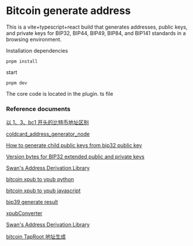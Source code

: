 # Bitcoin generate address

This is a vite+typescript+react build that generates addresses, public keys, and private keys for BIP32, BIP44, BIP49, BIP84, and BIP141 standards in a browsing environment.

Installation dependencies

```
pnpm install
```

start

```
pnpm dev
```

The core code is located in the plugin. ts file

### Reference documents

<a href="https://www.blockvalue.com/blockchain/20191228142231.html" target="_blank">以 1、3、bc1 开头的比特币地址区别</a>

<a href="https://github.com/peli-pro/coldcard_address_generator/blob/master/coldcard_address_generator_node.js" target="_blank">coldcard_address_generator_node</a>

<a href="https://github.com/bitcoinjs/bitcoinjs-lib/issues/997" target="_blank">How to generate child public keys from bip32 public key</a>

<a href="https://electrum.readthedocs.io/en/latest/xpub_version_bytes.html" target="_blank">Version bytes for BIP32 extended public and private keys</a>

<a href="https://www.npmjs.com/package/@swan-bitcoin/xpub-lib" target="_blank">Swan's Address Derivation Library</a>

<a href="https://github.com/mchalise/bitcoin-xpub-to-ypub/blob/master/convert_xpub_to_ypub.py" target="_blank">bitcoin xpub to ypub python</a>

<a href="https://github.com/bitcoinjs/bitcoinjs-lib/issues/1258" target="_blank">bitcoin xpub to ypub javascript</a>

<a href="https://iancoleman.io/bip39/" target="_blank">bip39 generate result</a>

<a href="https://github.com/snapdao/btcsnap/blob/master/packages/snap/src/bitcoin/xpubConverter.ts" target="_blank">xpubConverter</a>

<a href="https://www.npmjs.com/package/@swan-bitcoin/xpub-lib" target="_blank">Swan's Address Derivation Library</a>

<a href="http://blog.shengchao.top/article/32" target="_blank">bitcoin TapRoot 地址生成</a>
